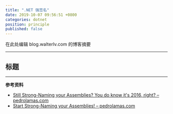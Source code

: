 ```yaml
---
title: ".NET 强签名"
date: 2019-10-07 09:56:51 +0800
categories: dotnet
position: principle
published: false
---
```


在此处编辑 blog.walterlv.com 的博客摘要

---

<div id="toc"></div>

## 标题

---

**参考资料**

- [Still Strong-Naming your Assemblies? You do know it's 2016, right? – pedrolamas.com](https://www.pedrolamas.com/2016/03/01/still-strong-naming-your-assemblies-you-do-know-its-2016-right/)
- [Start Strong-Naming your Assemblies! – pedrolamas.com](https://www.pedrolamas.com/2018/09/11/start-strong-naming-your-assemblies/)

